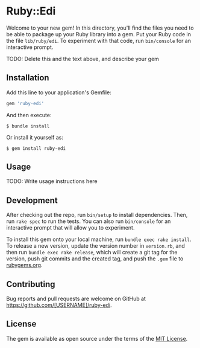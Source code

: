 # Ruby::Edi

Welcome to your new gem! In this directory, you'll find the files you need to be able to package up your Ruby library into a gem. Put your Ruby code in the file `lib/ruby/edi`. To experiment with that code, run `bin/console` for an interactive prompt.

TODO: Delete this and the text above, and describe your gem

## Installation

Add this line to your application's Gemfile:

```ruby
gem 'ruby-edi'
```

And then execute:

    $ bundle install

Or install it yourself as:

    $ gem install ruby-edi

## Usage

TODO: Write usage instructions here

## Development

After checking out the repo, run `bin/setup` to install dependencies. Then, run `rake spec` to run the tests. You can also run `bin/console` for an interactive prompt that will allow you to experiment.

To install this gem onto your local machine, run `bundle exec rake install`. To release a new version, update the version number in `version.rb`, and then run `bundle exec rake release`, which will create a git tag for the version, push git commits and the created tag, and push the `.gem` file to [rubygems.org](https://rubygems.org).

## Contributing

Bug reports and pull requests are welcome on GitHub at https://github.com/[USERNAME]/ruby-edi.

## License

The gem is available as open source under the terms of the [MIT License](https://opensource.org/licenses/MIT).
